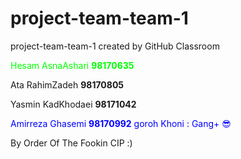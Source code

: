 # project-team-team-1
project-team-team-1 created by GitHub Classroom
<p style="color: lime">Hesam AsnaAshari <b>98170635</b></p>
<p>Ata RahimZadeh <b>98170805</b></p>
<p>Yasmin KadKhodaei <b>98171042</b></p>
<p style="color: blue">Amirreza Ghasemi <b>98170992</b> goroh Khoni : Gang+ 😎</p>
<p1>By Order Of The Fookin CIP :) </p1>

